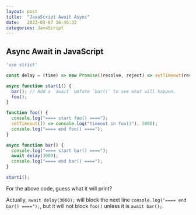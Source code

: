 ```yaml
---
layout: post
title:  "JavaScript Await Async"
date:   2023-03-07 16:46:32
categories: JavaScript
---
```


## Async Await in JavaScript
```javascript
'use strict'

const delay = (time) => new Promise((resolve, reject) => setTimeout(resolve, time));

async function start1() {
  bar(); // Add a `await` before `bar()` to see what will happen.
  foo();
}

function foo() {
  console.log("==== start foo() ====");
  setTimeout(() => console.log("timeout in foo()"), 5000);
  console.log("==== end foo() ====");
}

async function bar() {
  console.log("==== start bar() ====");
  await delay(3000);
  console.log("==== end bar() ====");
}

start1();
```
For the above code, guess what it will print?

Actually, `await delay(3000);` will block the next line `console.log("==== end bar() ====");`,
but it will not block `foo()` unless it is `await bar();`.

